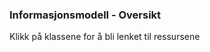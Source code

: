 ### Informasjonsmodell - Oversikt

Klikk på klassene for å bli lenket til ressursene

<object data="informasjonsmodell-enkel.svg" type="image/svg+xml" width="75%"></object>
<br clear="all"/>
